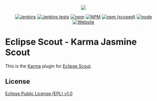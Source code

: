 <p align="center">
  <a href="https://www.eclipse.org/scout/" target="_blank" rel="noopener noreferrer"><img src="https://eclipsescout.github.io/assets/img/eclipse-scout-logo.svg"></a>
</p>

<p align="center">
  <a href="https://ci.eclipse.org/scout/view/Scout%20Nightly%20Jobs/job/scout-integration-11.0-RT-nightly_pipeline/" target="_blank" rel="noopener noreferrer"><img alt="Jenkins" src="https://img.shields.io/jenkins/build?jobUrl=https%3A%2F%2Fci.eclipse.org%2Fscout%2Fview%2FScout%2520Nightly%2520Jobs%2Fjob%2Fscout-integration-11.0-RT-nightly_pipeline%2F"></a>
  <a href="https://ci.eclipse.org/scout/view/Scout%20Nightly%20Jobs/job/scout-integration-11.0-RT-nightly_pipeline/" target="_blank" rel="noopener noreferrer"><img alt="Jenkins tests" src="https://img.shields.io/jenkins/tests?compact_message&jobUrl=https%3A%2F%2Fci.eclipse.org%2Fscout%2Fview%2FScout%2520Nightly%2520Jobs%2Fjob%2Fscout-integration-11.0-RT-nightly_pipeline%2F"></a>
  <a href="https://www.npmjs.com/package/@eclipse-scout/karma-jasmine-scout" target="_blank" rel="noopener noreferrer"><img alt="npm" src="https://img.shields.io/npm/dm/@eclipse-scout/karma-jasmine-scout"></a>
  <a href="https://www.eclipse.org/legal/epl-v10.html" target="_blank" rel="noopener noreferrer"><img alt="NPM" src="https://img.shields.io/npm/l/@eclipse-scout/karma-jasmine-scout"></a>
  <a href="https://www.npmjs.com/package/@eclipse-scout/karma-jasmine-scout" target="_blank" rel="noopener noreferrer"><img alt="npm (scoped)" src="https://img.shields.io/npm/v/@eclipse-scout/karma-jasmine-scout"></a>
  <a href="https://www.npmjs.com/package/@eclipse-scout/karma-jasmine-scout" target="_blank" rel="noopener noreferrer"><img alt="node" src="https://img.shields.io/node/v/@eclipse-scout/karma-jasmine-scout"></a>
  <a href="https://www.eclipse.org/scout/" target="_blank" rel="noopener noreferrer"><img alt="Website" src="https://img.shields.io/website?url=https%3A%2F%2Fwww.eclipse.org%2Fscout%2F"></a>
</p>

# Eclipse Scout - Karma Jasmine Scout

This is the [Karma](https://karma-runner.github.io) plugin for [Eclipse Scout](https://www.npmjs.com/package/@eclipse-scout/core).


## License

[Eclipse Public License (EPL) v1.0](https://www.eclipse.org/legal/epl-v10.html)
